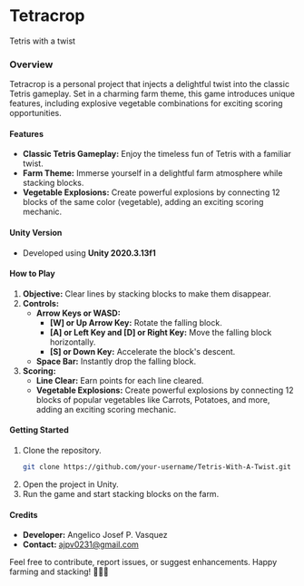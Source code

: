 # Tetracrop
Tetris with a twist

### Overview
<p>Tetracrop is a personal project that injects a delightful twist into the classic Tetris gameplay. Set in a charming farm theme, this game introduces unique features, including explosive vegetable combinations for exciting scoring opportunities.</p>

#### Features
- **Classic Tetris Gameplay:** Enjoy the timeless fun of Tetris with a familiar twist.
- **Farm Theme:** Immerse yourself in a delightful farm atmosphere while stacking blocks.
- **Vegetable Explosions:** Create powerful explosions by connecting 12 blocks of the same color (vegetable), adding an exciting scoring mechanic.

#### Unity Version
- Developed using **Unity 2020.3.13f1**

#### How to Play
1. **Objective:** Clear lines by stacking blocks to make them disappear.
2. **Controls:**
	- **Arrow Keys or WASD:**
		- **[W] or Up Arrow Key:** Rotate the falling block.
		- **[A] or Left Key and [D] or Right Key:** Move the falling block horizontally.
		- **[S] or Down Key:** Accelerate the block's descent.
	- **Space Bar:** Instantly drop the falling block.	
3. **Scoring:**
	- **Line Clear:** Earn points for each line cleared.
	- **Vegetable Explosions:** Create powerful explosions by connecting 12 blocks of popular vegetables like Carrots, Potatoes, and more, adding an exciting scoring mechanic.

#### Getting Started

1. Clone the repository.
	```bash
	git clone https://github.com/your-username/Tetris-With-A-Twist.git
2. Open the project in Unity.
3. Run the game and start stacking blocks on the farm.

#### Credits
- **Developer:** Angelico Josef P. Vasquez
- **Contact:** ajpv0231@gmail.com

Feel free to contribute, report issues, or suggest enhancements. Happy farming and stacking! 🌾🥕🥔